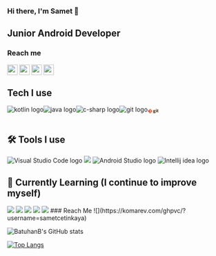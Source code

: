 ### Hi there, I'm Samet 👋

## Junior Android Developer

### Reach me

[<img height="24" width="24" align= "center" src="img/linkedin.png"/>][linkedln]
[<img height="24" width="24" align= "center" src="img/medium.png"/>][medium]
[<img height="24" width="24" align= "center" src="img/twitter.png"/>][twitter]
[<img height="24" width="24" align= "center" src="img/email.png"/>](mailto:samet.ctnky35@gmail.com)



## Tech I use
<img align="left"
     src="https://upload.wikimedia.org/wikipedia/commons/thumb/7/74/Kotlin_Icon.png/1200px-Kotlin_Icon.png" alt="kotlin logo" title="kotlin"  height="25"/>
<img align="left"
     src="https://img.shields.io/badge/Java-ED8B00?color=272D2D&logo=java&logoColor=orange" alt="java logo" title="java"  height="25"/>
<img align="left"
     src="https://img.shields.io/badge/C%23-239120?color=272D2D&logo=c-sharp&logoColor=purple" alt="c-sharp logo" title="c-sharp"  height="25"/>
<img align="left"
     src="https://img.shields.io/badge/git-282C34?logo=git&logoColor=F05032" alt="git logo" title="git" height="25" />
<img align="left" src="https://raw.githubusercontent.com/github/explore/80688e429a7d4ef2fca1e82350fe8e3517d3494d/topics/git/git.png" width="25" height="25" />

<br>
<br>

## 🛠 Tools I use
<img src="https://img.shields.io/badge/VS%20Code-282C34?logo=visual-studio-code&logoColor=007ACC" alt="Visual Studio Code logo" title="Visual Studio Code"  height="25" />
<img src="https://badges.aleen42.com/src/visual_studio_dfc.svg"  height="25"/>
<img src="https://2.bp.blogspot.com/-tzm1twY_ENM/XlCRuI0ZkRI/AAAAAAAAOso/BmNOUANXWxwc5vwslNw3WpjrDlgs9PuwQCLcBGAsYHQ/s1600/pasted%2Bimage%2B0.png" alt="Android Studio logo" title="Android Studio" width="25" height="25" />
<img src="https://pbs.twimg.com/profile_images/1206618215767584769/zl48EuhC_400x400.jpg" alt="Intellij idea logo" title="Intellij idea" width="25" height="25" />



## 📖 Currently Learning (I continue to improve myself)

<img src="https://img.shields.io/badge/Android-3DDC84?style=for-the-badge&logo=android&logoColor=white"/>
<img src="https://img.shields.io/badge/Java-ED8B00?style=for-the-badge&logo=java&logoColor=white"/>
<img src ="https://img.shields.io/badge/Kotlin-0095D5?&style=for-the-badge&logo=kotlin&logoColor=white"/>
<img src="https://img.shields.io/badge/MySQL-00000F?style=for-the-badge&logo=mysql&logoColor=white"/>
<img src="https://img.shields.io/badge/SQLite-07405E?style=for-the-badge&logo=sqlite&logoColor=white"/>
### Reach Me
![](https://komarev.com/ghpvc/?username=sametcetinkaya)

![BatuhanB's GitHub stats](https://github-readme-stats.vercel.app/api?username=sametcetinkaya&show_icons=true&theme=radical)

[![Top Langs](https://github-readme-stats.vercel.app/api/top-langs/?username=sametcetinkaya&theme=radical)](https://github.com/batuhanb/github-readme-stats)

[linkedln]:https://www.linkedin.com/in/samet-cetinkaya
[medium]:https://medium.com/@samet.ctnky35
[twitter]:https://twitter.com/cetinkayasamet1

